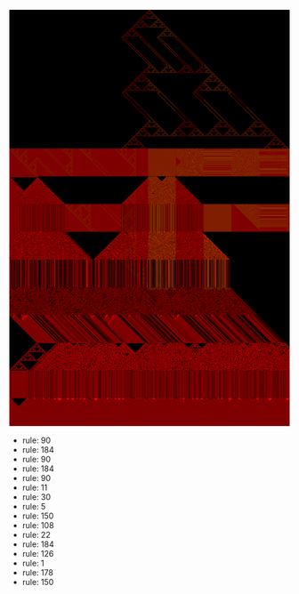 ![photo](./output.png) 
 * rule: 90
* rule: 184
* rule: 90
* rule: 184
* rule: 90
* rule: 11
* rule: 30
* rule: 5
* rule: 150
* rule: 108
* rule: 22
* rule: 184
* rule: 126
* rule: 1
* rule: 178
* rule: 150
